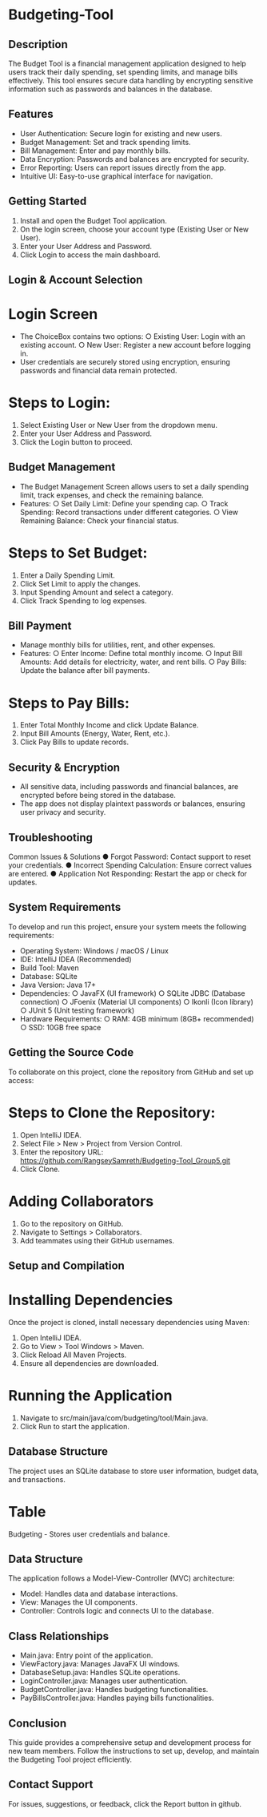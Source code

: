 # Budgeting-Tool
## Description
The Budget Tool is a financial management application designed to help users track their daily 
spending, set spending limits, and manage bills effectively. This tool ensures secure data 
handling by encrypting sensitive information such as passwords and balances in the database.
## Features
- User Authentication: Secure login for existing and new users. 
- Budget Management: Set and track spending limits. 
- Bill Management: Enter and pay monthly bills. 
- Data Encryption: Passwords and balances are encrypted for security. 
- Error Reporting: Users can report issues directly from the app. 
- Intuitive UI: Easy-to-use graphical interface for navigation. 
## Getting Started 
1. Install and open the Budget Tool application. 
2. On the login screen, choose your account type (Existing User or New User). 
3. Enter your User Address and Password. 
4. Click Login to access the main dashboard.
## Login & Account Selection 
# Login Screen 
- The ChoiceBox contains two options: 
  ○ Existing User: Login with an existing account. 
  ○ New User: Register a new account before logging in. 
- User credentials are securely stored using encryption, ensuring passwords and financial data remain protected. 
# Steps to Login: 
1. Select Existing User or New User from the dropdown menu. 
2. Enter your User Address and Password. 
3. Click the Login button to proceed.
## Budget Management 
- The Budget Management Screen allows users to set a daily spending limit, track 
expenses, and check the remaining balance. 
- Features: 
○ Set Daily Limit: Define your spending cap. 
○ Track Spending: Record transactions under different categories. 
○ View Remaining Balance: Check your financial status.
# Steps to Set Budget:
1. Enter a Daily Spending Limit. 
2. Click Set Limit to apply the changes. 
3. Input Spending Amount and select a category. 
4. Click Track Spending to log expenses.
## Bill Payment 
- Manage monthly bills for utilities, rent, and other expenses.
- Features: 
○ Enter Income: Define total monthly income. 
○ Input Bill Amounts: Add details for electricity, water, and rent bills. 
○ Pay Bills: Update the balance after bill payments. 
# Steps to Pay Bills: 
1. Enter Total Monthly Income and click Update Balance. 
2. Input Bill Amounts (Energy, Water, Rent, etc.). 
3. Click Pay Bills to update records. 
## Security & Encryption 
- All sensitive data, including passwords and financial balances, are encrypted before 
being stored in the database. 
- The app does not display plaintext passwords or balances, ensuring user privacy and 
security. 
## Troubleshooting 
Common Issues & Solutions 
● Forgot Password: Contact support to reset your credentials. 
● Incorrect Spending Calculation: Ensure correct values are entered. 
● Application Not Responding: Restart the app or check for updates.
## System Requirements
To develop and run this project, ensure your system meets the following requirements: 
- Operating System: Windows / macOS / Linux 
- IDE: IntelliJ IDEA (Recommended) 
- Build Tool: Maven 
- Database: SQLite 
- Java Version: Java 17+ 
- Dependencies: 
○ JavaFX (UI framework) 
○ SQLite JDBC (Database connection) 
○ JFoenix (Material UI components) 
○ Ikonli (Icon library) 
○ JUnit 5 (Unit testing framework) 
- Hardware Requirements: 
○ RAM: 4GB minimum (8GB+ recommended) 
○ SSD: 10GB free space
## Getting the Source Code 
To collaborate on this project, clone the repository from GitHub and set up access:
# Steps to Clone the Repository: 
1. Open IntelliJ IDEA. 
2. Select File > New > Project from Version Control. 
3. Enter the repository URL: 
https://github.com/RangseySamreth/Budgeting-Tool_Group5.git 
4. Click Clone. 
# Adding Collaborators 
1. Go to the repository on GitHub. 
2. Navigate to Settings > Collaborators. 
3. Add teammates using their GitHub usernames. 
## Setup and Compilation 
# Installing Dependencies 
Once the project is cloned, install necessary dependencies using Maven: 
1. Open IntelliJ IDEA. 
2. Go to View > Tool Windows > Maven. 
3. Click Reload All Maven Projects. 
4. Ensure all dependencies are downloaded.
# Running the Application 
1. Navigate to src/main/java/com/budgeting/tool/Main.java. 
2. Click Run to start the application.
## Database Structure 
The project uses an SQLite database to store user information, budget data, and transactions.
# Table 
Budgeting - Stores user credentials and balance. 
## Data Structure 
The application follows a Model-View-Controller (MVC) architecture: 
- Model: Handles data and database interactions.
- View: Manages the UI components.
- Controller: Controls logic and connects UI to the database. 
## Class Relationships 
- Main.java: Entry point of the application.
- ViewFactory.java: Manages JavaFX UI windows.
- DatabaseSetup.java: Handles SQLite operations.
- LoginController.java: Manages user authentication.
- BudgetController.java: Handles budgeting functionalities.
- PayBillsController.java: Handles paying bills functionalities. 
## Conclusion 
This guide provides a comprehensive setup and development process for new team members. 
Follow the instructions to set up, develop, and maintain the Budgeting Tool project efficiently.
##  Contact Support 
For issues, suggestions, or feedback, click the Report button in github.
